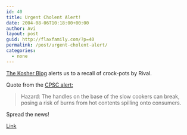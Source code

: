 ```yaml
---
id: 40
title: Urgent Cholent Alert!
date: 2004-08-06T10:18:00+00:00
author: Avi
layout: post
guid: http://flaxfamily.com/?p=40
permalink: /post/urgent-cholent-alert/
categories:
  - none
---
```

[The Kosher Blog](http://www.kosherblog.net/index.php?itemid=182) alerts us to a recall of crock-pots by Rival.

Quote from the [CPSC alert:](http://www.cpsc.gov/cpscpub/prerel/prhtml04/04193.html)

> Hazard: The handles on the base of the slow cookers can break, posing a risk of burns from hot contents spilling onto consumers.

Spread the news!

[Link](http://www.kosherblog.net/index.php?itemid=182)